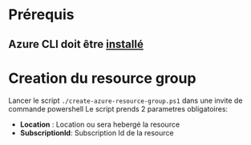 # Prérequis
Azure CLI doit être [installé](https://learn.microsoft.com/fr-fr/cli/azure/install-azure-cli)
- 
# Creation du resource group

Lancer le script `./create-azure-resource-group.ps1` dans une invite de commande powershell
Le script prends 2 parametres obligatoires:
- **Location** : Location ou sera hebergé la resource
- **SubscriptionId**: Subscription Id de la resource
